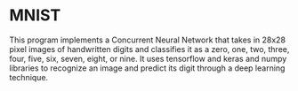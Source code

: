 # MNIST
This program implements a Concurrent Neural Network that takes in 28x28 pixel images of handwritten digits and classifies it as a zero, one, two, three, four, five, six, seven, eight, or nine. It uses tensorflow and keras and numpy libraries to recognize an image and predict its digit through a deep learning technique.
